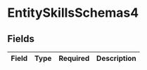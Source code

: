 # EntitySkillsSchemas4


## Fields

| Field       | Type        | Required    | Description |
| ----------- | ----------- | ----------- | ----------- |